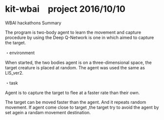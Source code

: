 # kit-wbai　project 2016/10/10
WBAI hackathons Summary

The program is two-body agent to learn the movement and capture procedure by using the Deep Q-Network is one in which aimed to capture the target.

・environment

When started, the two bodies agent is on a three-dimensional space, the target creature is placed at random.
The agent was used the same as LIS_ver2.


・task

Agent is to capture the target to flee at a faster rate than their own.

The target can be moved faster than the agent. And it repeats random movement. If agent come close to target ,the target try to avoid the agent by set agein a randam movement destination.
